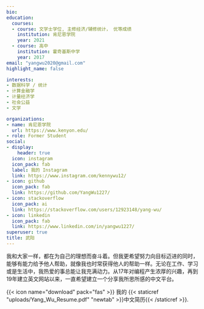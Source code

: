 ```yaml
---
bio: 
education:
  courses:
  - course: 文学士学位, 主修经济/辅修统计， 优等成绩
    institution: 肯尼恩学院
    year: 2021
  - course: 高中
    institution: 霍奇基斯中学
    year: 2017
email: "yangwu2020@gmail.com"
highlight_name: false

interests:
- 数据科学 / 统计
- 计算金融学
- 计量经济学
- 社会公益
- 文学

organizations:
- name: 肯尼恩学院
  url: https://www.kenyon.edu/
- role: Former Student
social:
- display:
    header: true
  icon: instagram
  icon_pack: fab
  label: 我的 Instagram
  link: https://www.instagram.com/kennywu12/
- icon: github
  icon_pack: fab
  link: https://github.com/YangWu1227/
- icon: stackoverflow
  icon_pack: ai
  link: https://stackoverflow.com/users/12923148/yang-wu/
- icon: linkedin
  icon_pack: fab
  link: https://www.linkedin.com/in/yangwu1227/
superuser: true
title: 武阳
---
```


我和大家一样，都在为自己的理想而奋斗着。但我更希望努力向目标迈进的同时，能够有能力给予他人帮助，就像我也时常获得他人的帮助一样。无论在工作、学习或是生活中，我热爱的事总能让我充满动力。从17年对编程产生浓厚的兴趣，再到19年建立英文网站以来，一直希望建立一个分享我所思所感的中文平台。

{{< icon name="download" pack="fas" >}} 我的 {{< staticref "uploads/Yang_Wu_Resume.pdf" "newtab" >}}中文简历{{< /staticref >}}.
